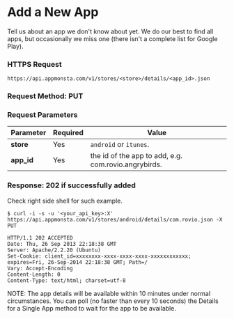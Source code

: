 # Add a New App

Tell us about an app we don't know about yet.
We do our best to find all apps, but occasionally we miss one (there isn't a complete list for Google Play).

### HTTPS Request

`https://api.appmonsta.com/v1/stores/<store>/details/<app_id>.json`

### Request Method: PUT

### Request Parameters

Parameter         | Required | Value
----------------- | -------- | -----------
**store**         | Yes      | `android` or `itunes`.
**app_id**        | Yes      | the id of the app to add, e.g. com.rovio.angrybirds.

### Response: 202 if successfully added

Check right side shell for such example.

```
$ curl -i -s -u '<your_api_key>:X' https://api.appmonsta.com/v1/stores/android/details/com.rovio.json -X PUT

HTTP/1.1 202 ACCEPTED
Date: Thu, 26 Sep 2013 22:18:38 GMT
Server: Apache/2.2.20 (Ubuntu)
Set-Cookie: client_id=xxxxxxxx-xxxx-xxxx-xxxx-xxxxxxxxxxxx; expires=Fri, 26-Sep-2014 22:18:38 GMT; Path=/
Vary: Accept-Encoding
Content-Length: 0
Content-Type: text/html; charset=utf-8
```
<aside class="notice">
NOTE: The app details will be available within 10 minutes under normal circumstances. 
You can poll (no faster than every 10 seconds) the Details for a Single App method to wait for the app to be available.
</aside>
